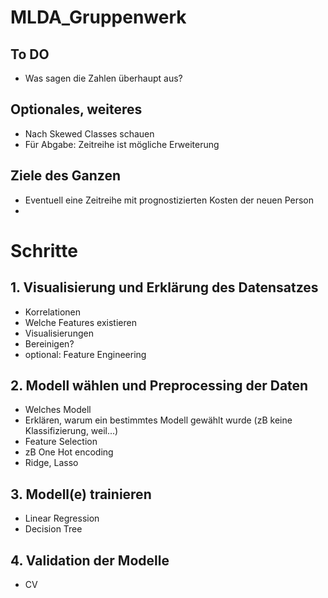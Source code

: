 # MLDA_Gruppenwerk
## To DO
- Was sagen die Zahlen überhaupt aus?

## Optionales, weiteres
- Nach Skewed Classes schauen
- Für Abgabe: Zeitreihe ist mögliche Erweiterung

## Ziele des Ganzen
- Eventuell eine Zeitreihe mit prognostizierten Kosten der neuen Person
- 

# Schritte
## 1. Visualisierung und Erklärung des Datensatzes
- Korrelationen
- Welche Features existieren
- Visualisierungen
- Bereinigen?
- optional: Feature Engineering

## 2. Modell wählen und Preprocessing der Daten
- Welches Modell
- Erklären, warum ein bestimmtes Modell gewählt wurde (zB keine Klassifizierung, weil...)
- Feature Selection
- zB One Hot encoding
- Ridge, Lasso

## 3. Modell(e) trainieren
- Linear Regression
- Decision Tree


## 4. Validation der Modelle
- CV
